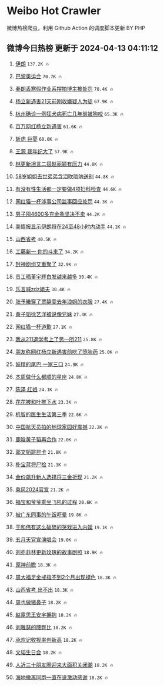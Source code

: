 # Weibo Hot Crawler 



微博热榜爬虫，利用 Github Action 的调度脚本更新 BY PHP 


## 微博今日热榜 更新于 2024-04-13 04:11:12 
1. [伊朗](https://s.weibo.com/weibo?q=%E4%BC%8A%E6%9C%97&t=31&band_rank=1&Refer=top) `137.2K 🔥` 

1. [巴黎奥运会](https://s.weibo.com/weibo?q=%23%E5%B7%B4%E9%BB%8E%E5%A5%A5%E8%BF%90%E4%BC%9A%23&t=31&band_rank=2&Refer=top) `70.7K 🔥` 

1. [秦朗丢寒假作业系摆拍博主被处罚](https://s.weibo.com/weibo?q=%23%E7%A7%A6%E6%9C%97%E4%B8%A2%E5%AF%92%E5%81%87%E4%BD%9C%E4%B8%9A%E7%B3%BB%E6%91%86%E6%8B%8D%E5%8D%9A%E4%B8%BB%E8%A2%AB%E5%A4%84%E7%BD%9A%23&t=31&band_rank=3&Refer=top) `70.4K 🔥` 

1. [杨立新遇害21天前刚收嫌疑人为徒](https://s.weibo.com/weibo?q=%23%E6%9D%A8%E7%AB%8B%E6%96%B0%E9%81%87%E5%AE%B321%E5%A4%A9%E5%89%8D%E5%88%9A%E6%94%B6%E5%AB%8C%E7%96%91%E4%BA%BA%E4%B8%BA%E5%BE%92%23&t=31&band_rank=4&Refer=top) `67.9K 🔥` 

1. [杭州确诊一例狂犬病死亡几年前被狗咬](https://s.weibo.com/weibo?q=%23%E6%9D%AD%E5%B7%9E%E7%A1%AE%E8%AF%8A%E4%B8%80%E4%BE%8B%E7%8B%82%E7%8A%AC%E7%97%85%E6%AD%BB%E4%BA%A1%E5%87%A0%E5%B9%B4%E5%89%8D%E8%A2%AB%E7%8B%97%E5%92%AC%23&t=31&band_rank=5&Refer=top) `65.3K 🔥` 

1. [百万网红杨立新遇害](https://s.weibo.com/weibo?q=%23%E7%99%BE%E4%B8%87%E7%BD%91%E7%BA%A2%E6%9D%A8%E7%AB%8B%E6%96%B0%E9%81%87%E5%AE%B3%23&t=31&band_rank=6&Refer=top) `61.6K 🔥` 

1. [斩虎 巨婴](https://s.weibo.com/weibo?q=%E6%96%A9%E8%99%8E%20%E5%B7%A8%E5%A9%B4&t=31&band_rank=7&Refer=top) `60.0K 🔥` 

1. [王源 我年纪大了](https://s.weibo.com/weibo?q=%E7%8E%8B%E6%BA%90%20%E6%88%91%E5%B9%B4%E7%BA%AA%E5%A4%A7%E4%BA%86&t=31&band_rank=8&Refer=top) `57.9K 🔥` 

1. [林更新坦言二搭赵丽颖有压力](https://s.weibo.com/weibo?q=%23%E6%9E%97%E6%9B%B4%E6%96%B0%E5%9D%A6%E8%A8%80%E4%BA%8C%E6%90%AD%E8%B5%B5%E4%B8%BD%E9%A2%96%E6%9C%89%E5%8E%8B%E5%8A%9B%23&t=31&band_rank=9&Refer=top) `44.8K 🔥` 

1. [58岁姐姐去世弟弟含泪吹唢呐送别](https://s.weibo.com/weibo?q=%2358%E5%B2%81%E5%A7%90%E5%A7%90%E5%8E%BB%E4%B8%96%E5%BC%9F%E5%BC%9F%E5%90%AB%E6%B3%AA%E5%90%B9%E5%94%A2%E5%91%90%E9%80%81%E5%88%AB%23&t=31&band_rank=10&Refer=top) `44.8K 🔥` 

1. [有没有性生活都一定要做4项妇科检查](https://s.weibo.com/weibo?q=%23%E6%9C%89%E6%B2%A1%E6%9C%89%E6%80%A7%E7%94%9F%E6%B4%BB%E9%83%BD%E4%B8%80%E5%AE%9A%E8%A6%81%E5%81%9A4%E9%A1%B9%E5%A6%87%E7%A7%91%E6%A3%80%E6%9F%A5%23&t=31&band_rank=11&Refer=top) `44.6K 🔥` 

1. [网红猫一杯涉事公司监事回应处罚](https://s.weibo.com/weibo?q=%23%E7%BD%91%E7%BA%A2%E7%8C%AB%E4%B8%80%E6%9D%AF%E6%B6%89%E4%BA%8B%E5%85%AC%E5%8F%B8%E7%9B%91%E4%BA%8B%E5%9B%9E%E5%BA%94%E5%A4%84%E7%BD%9A%23&t=31&band_rank=12&Refer=top) `44.3K 🔥` 

1. [男子囤4600多克金条坚决不卖](https://s.weibo.com/weibo?q=%23%E7%94%B7%E5%AD%90%E5%9B%A44600%E5%A4%9A%E5%85%8B%E9%87%91%E6%9D%A1%E5%9D%9A%E5%86%B3%E4%B8%8D%E5%8D%96%23&t=31&band_rank=13&Refer=top) `44.2K 🔥` 

1. [美情报显示伊朗将在24至48小时内动手](https://s.weibo.com/weibo?q=%23%E7%BE%8E%E6%83%85%E6%8A%A5%E6%98%BE%E7%A4%BA%E4%BC%8A%E6%9C%97%E5%B0%86%E5%9C%A824%E8%87%B348%E5%B0%8F%E6%97%B6%E5%86%85%E5%8A%A8%E6%89%8B%23&t=31&band_rank=14&Refer=top) `44.1K 🔥` 

1. [山西省考](https://s.weibo.com/weibo?q=%E5%B1%B1%E8%A5%BF%E7%9C%81%E8%80%83&t=31&band_rank=15&Refer=top) `40.5K 🔥` 

1. [工藤新一 你的斗来了](https://s.weibo.com/weibo?q=%E5%B7%A5%E8%97%A4%E6%96%B0%E4%B8%80%20%E4%BD%A0%E7%9A%84%E6%96%97%E6%9D%A5%E4%BA%86&t=31&band_rank=16&Refer=top) `34.2K 🔥` 

1. [封神剧组又重聚了](https://s.weibo.com/weibo?q=%23%E5%B0%81%E7%A5%9E%E5%89%A7%E7%BB%84%E5%8F%88%E9%87%8D%E8%81%9A%E4%BA%86%23&t=31&band_rank=17&Refer=top) `32.9K 🔥` 

1. [员工晒董宇辉白发越来越多](https://s.weibo.com/weibo?q=%23%E5%91%98%E5%B7%A5%E6%99%92%E8%91%A3%E5%AE%87%E8%BE%89%E7%99%BD%E5%8F%91%E8%B6%8A%E6%9D%A5%E8%B6%8A%E5%A4%9A%23&t=31&band_rank=18&Refer=top) `30.4K 🔥` 

1. [乐言喊zdz姐夫](https://s.weibo.com/weibo?q=%E4%B9%90%E8%A8%80%E5%96%8Azdz%E5%A7%90%E5%A4%AB&t=31&band_rank=19&Refer=top) `30.4K 🔥` 

1. [张予曦穿了贾静雯去年浪姐的衣服](https://s.weibo.com/weibo?q=%23%E5%BC%A0%E4%BA%88%E6%9B%A6%E7%A9%BF%E4%BA%86%E8%B4%BE%E9%9D%99%E9%9B%AF%E5%8E%BB%E5%B9%B4%E6%B5%AA%E5%A7%90%E7%9A%84%E8%A1%A3%E6%9C%8D%23&t=31&band_rank=20&Refer=top) `27.4K 🔥` 

1. [黄子韬徐艺洋被说像兄妹](https://s.weibo.com/weibo?q=%23%E9%BB%84%E5%AD%90%E9%9F%AC%E5%BE%90%E8%89%BA%E6%B4%8B%E8%A2%AB%E8%AF%B4%E5%83%8F%E5%85%84%E5%A6%B9%23&t=31&band_rank=21&Refer=top) `27.4K 🔥` 

1. [网红猫一杯道歉](https://s.weibo.com/weibo?q=%23%E7%BD%91%E7%BA%A2%E7%8C%AB%E4%B8%80%E6%9D%AF%E9%81%93%E6%AD%89%23&t=31&band_rank=22&Refer=top) `27.1K 🔥` 

1. [我从211退学考上了另一所211](https://s.weibo.com/weibo?q=%23%E6%88%91%E4%BB%8E211%E9%80%80%E5%AD%A6%E8%80%83%E4%B8%8A%E4%BA%86%E5%8F%A6%E4%B8%80%E6%89%80211%23&t=31&band_rank=23&Refer=top) `25.8K 🔥` 

1. [朋友称网红杨立新遇害前吃了堕胎药](https://s.weibo.com/weibo?q=%23%E6%9C%8B%E5%8F%8B%E7%A7%B0%E7%BD%91%E7%BA%A2%E6%9D%A8%E7%AB%8B%E6%96%B0%E9%81%87%E5%AE%B3%E5%89%8D%E5%90%83%E4%BA%86%E5%A0%95%E8%83%8E%E8%8D%AF%23&t=31&band_rank=24&Refer=top) `25.0K 🔥` 

1. [妖精的尾巴 一家三口](https://s.weibo.com/weibo?q=%E5%A6%96%E7%B2%BE%E7%9A%84%E5%B0%BE%E5%B7%B4%20%E4%B8%80%E5%AE%B6%E4%B8%89%E5%8F%A3&t=31&band_rank=25&Refer=top) `24.9K 🔥` 

1. [本周做什么都顺的星座](https://s.weibo.com/weibo?q=%23%E6%9C%AC%E5%91%A8%E5%81%9A%E4%BB%80%E4%B9%88%E9%83%BD%E9%A1%BA%E7%9A%84%E6%98%9F%E5%BA%A7%23&t=31&band_rank=26&Refer=top) `24.8K 🔥` 

1. [陈泽 红娘](https://s.weibo.com/weibo?q=%E9%99%88%E6%B3%BD%20%E7%BA%A2%E5%A8%98&t=31&band_rank=27&Refer=top) `24.1K 🔥` 

1. [花花被和叶推下水](https://s.weibo.com/weibo?q=%23%E8%8A%B1%E8%8A%B1%E8%A2%AB%E5%92%8C%E5%8F%B6%E6%8E%A8%E4%B8%8B%E6%B0%B4%23&t=31&band_rank=28&Refer=top) `23.3K 🔥` 

1. [机智的医生生活第三季](https://s.weibo.com/weibo?q=%E6%9C%BA%E6%99%BA%E7%9A%84%E5%8C%BB%E7%94%9F%E7%94%9F%E6%B4%BB%E7%AC%AC%E4%B8%89%E5%AD%A3&t=31&band_rank=29&Refer=top) `22.6K 🔥` 

1. [中国航天员拍的地球家园好震撼](https://s.weibo.com/weibo?q=%23%E4%B8%AD%E5%9B%BD%E8%88%AA%E5%A4%A9%E5%91%98%E6%8B%8D%E7%9A%84%E5%9C%B0%E7%90%83%E5%AE%B6%E5%9B%AD%E5%A5%BD%E9%9C%87%E6%92%BC%23&t=31&band_rank=30&Refer=top) `22.2K 🔥` 

1. [鹿晗黄子韬再合作](https://s.weibo.com/weibo?q=%23%E9%B9%BF%E6%99%97%E9%BB%84%E5%AD%90%E9%9F%AC%E5%86%8D%E5%90%88%E4%BD%9C%23&t=31&band_rank=31&Refer=top) `22.0K 🔥` 

1. [郭文韬跳昆卡](https://s.weibo.com/weibo?q=%E9%83%AD%E6%96%87%E9%9F%AC%E8%B7%B3%E6%98%86%E5%8D%A1&t=31&band_rank=32&Refer=top) `21.8K 🔥` 

1. [朴宝蓝将尸检](https://s.weibo.com/weibo?q=%23%E6%9C%B4%E5%AE%9D%E8%93%9D%E5%B0%86%E5%B0%B8%E6%A3%80%23&t=31&band_rank=33&Refer=top) `21.3K 🔥` 

1. [金价飙升新人选择将三金折现](https://s.weibo.com/weibo?q=%23%E9%87%91%E4%BB%B7%E9%A3%99%E5%8D%87%E6%96%B0%E4%BA%BA%E9%80%89%E6%8B%A9%E5%B0%86%E4%B8%89%E9%87%91%E6%8A%98%E7%8E%B0%23&t=31&band_rank=34&Refer=top) `21.2K 🔥` 

1. [乘风2024官宣](https://s.weibo.com/weibo?q=%23%E4%B9%98%E9%A3%8E2024%E5%AE%98%E5%AE%A3%23&t=31&band_rank=35&Refer=top) `21.2K 🔥` 

1. [福宝和爷爷乘坐飞机的过程](https://s.weibo.com/weibo?q=%E7%A6%8F%E5%AE%9D%E5%92%8C%E7%88%B7%E7%88%B7%E4%B9%98%E5%9D%90%E9%A3%9E%E6%9C%BA%E7%9A%84%E8%BF%87%E7%A8%8B&t=31&band_rank=36&Refer=top) `20.6K 🔥` 

1. [被广东同事的午饭吓晕](https://s.weibo.com/weibo?q=%23%E8%A2%AB%E5%B9%BF%E4%B8%9C%E5%90%8C%E4%BA%8B%E7%9A%84%E5%8D%88%E9%A5%AD%E5%90%93%E6%99%95%23&t=31&band_rank=37&Refer=top) `19.8K 🔥` 

1. [于和伟有这么破碎的哭戏进入内娱](https://s.weibo.com/weibo?q=%23%E4%BA%8E%E5%92%8C%E4%BC%9F%E6%9C%89%E8%BF%99%E4%B9%88%E7%A0%B4%E7%A2%8E%E7%9A%84%E5%93%AD%E6%88%8F%E8%BF%9B%E5%85%A5%E5%86%85%E5%A8%B1%23&t=31&band_rank=38&Refer=top) `19.1K 🔥` 

1. [五月天官宣演唱会](https://s.weibo.com/weibo?q=%E4%BA%94%E6%9C%88%E5%A4%A9%E5%AE%98%E5%AE%A3%E6%BC%94%E5%94%B1%E4%BC%9A&t=31&band_rank=39&Refer=top) `19.0K 🔥` 

1. [刘亦菲林更新玫瑰的故事剧照](https://s.weibo.com/weibo?q=%23%E5%88%98%E4%BA%A6%E8%8F%B2%E6%9E%97%E6%9B%B4%E6%96%B0%E7%8E%AB%E7%91%B0%E7%9A%84%E6%95%85%E4%BA%8B%E5%89%A7%E7%85%A7%23&t=31&band_rank=40&Refer=top) `18.9K 🔥` 

1. [原神前瞻](https://s.weibo.com/weibo?q=%E5%8E%9F%E7%A5%9E%E5%89%8D%E7%9E%BB&t=31&band_rank=41&Refer=top) `18.3K 🔥` 

1. [周大福足金戒指不到2个月出现褪色](https://s.weibo.com/weibo?q=%23%E5%91%A8%E5%A4%A7%E7%A6%8F%E8%B6%B3%E9%87%91%E6%88%92%E6%8C%87%E4%B8%8D%E5%88%B02%E4%B8%AA%E6%9C%88%E5%87%BA%E7%8E%B0%E8%A4%AA%E8%89%B2%23&t=31&band_rank=42&Refer=top) `18.3K 🔥` 

1. [山西省考 出不出](https://s.weibo.com/weibo?q=%E5%B1%B1%E8%A5%BF%E7%9C%81%E8%80%83%20%E5%87%BA%E4%B8%8D%E5%87%BA&t=31&band_rank=43&Refer=top) `18.3K 🔥` 

1. [周也做猪鼻子](https://s.weibo.com/weibo?q=%23%E5%91%A8%E4%B9%9F%E5%81%9A%E7%8C%AA%E9%BC%BB%E5%AD%90%23&t=31&band_rank=44&Refer=top) `18.2K 🔥` 

1. [赵露思王安宇拥抱](https://s.weibo.com/weibo?q=%E8%B5%B5%E9%9C%B2%E6%80%9D%E7%8E%8B%E5%AE%89%E5%AE%87%E6%8B%A5%E6%8A%B1&t=31&band_rank=45&Refer=top) `18.2K 🔥` 

1. [刘雅瑟的腰臀比](https://s.weibo.com/weibo?q=%23%E5%88%98%E9%9B%85%E7%91%9F%E7%9A%84%E8%85%B0%E8%87%80%E6%AF%94%23&t=31&band_rank=46&Refer=top) `18.2K 🔥` 

1. [承欢记收视率创新高](https://s.weibo.com/weibo?q=%23%E6%89%BF%E6%AC%A2%E8%AE%B0%E6%94%B6%E8%A7%86%E7%8E%87%E5%88%9B%E6%96%B0%E9%AB%98%23&t=31&band_rank=47&Refer=top) `18.2K 🔥` 

1. [文韬生日会](https://s.weibo.com/weibo?q=%E6%96%87%E9%9F%AC%E7%94%9F%E6%97%A5%E4%BC%9A&t=31&band_rank=48&Refer=top) `18.2K 🔥` 

1. [人近三十朋友圈迎来大面积关闭潮](https://s.weibo.com/weibo?q=%23%E4%BA%BA%E8%BF%91%E4%B8%89%E5%8D%81%E6%9C%8B%E5%8F%8B%E5%9C%88%E8%BF%8E%E6%9D%A5%E5%A4%A7%E9%9D%A2%E7%A7%AF%E5%85%B3%E9%97%AD%E6%BD%AE%23&t=31&band_rank=49&Refer=top) `18.2K 🔥` 

1. [海地撤离同胞一直在说激动感谢](https://s.weibo.com/weibo?q=%23%E6%B5%B7%E5%9C%B0%E6%92%A4%E7%A6%BB%E5%90%8C%E8%83%9E%E4%B8%80%E7%9B%B4%E5%9C%A8%E8%AF%B4%E6%BF%80%E5%8A%A8%E6%84%9F%E8%B0%A2%23&t=31&band_rank=50&Refer=top) `18.2K 🔥` 

